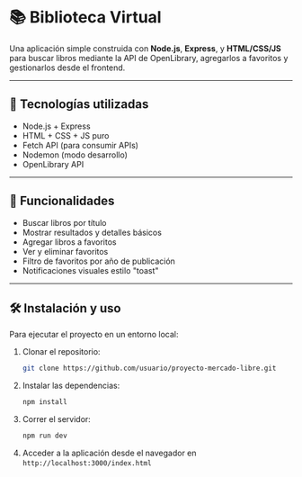 # 📚 Biblioteca Virtual

Una aplicación simple construida con **Node.js**, **Express**, y **HTML/CSS/JS** para buscar libros mediante la API de OpenLibrary, agregarlos a favoritos y gestionarlos desde el frontend.

---

## 🚀 Tecnologías utilizadas

- Node.js + Express
- HTML + CSS + JS puro
- Fetch API (para consumir APIs)
- Nodemon (modo desarrollo)
- OpenLibrary API

---

## 🧠 Funcionalidades

- Buscar libros por título
- Mostrar resultados y detalles básicos
- Agregar libros a favoritos
- Ver y eliminar favoritos
- Filtro de favoritos por año de publicación
- Notificaciones visuales estilo "toast"

---

## 🛠️ Instalación y uso

Para ejecutar el proyecto en un entorno local:
1. Clonar el repositorio:
   ```bash
   git clone https://github.com/usuario/proyecto-mercado-libre.git
   ```
2. Instalar las dependencias:
   ```bash
   npm install
   ```
2. Correr el servidor:
   ```bash
   npm run dev
   ```
4. Acceder a la aplicación desde el navegador en `http://localhost:3000/index.html`